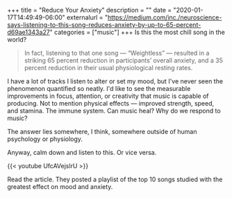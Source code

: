 +++
title = "Reduce Your Anxiety"
description = ""
date = "2020-01-17T14:49:49-06:00"
externalurl = "https://medium.com/inc./neuroscience-says-listening-to-this-song-reduces-anxiety-by-up-to-65-percent-d69ae1343a27"
categories = ["music"]
+++
Is this the most chill song in the world? 

> In fact, listening to that one song — “Weightless” — resulted in a striking 65 percent reduction in participants’ overall anxiety, and a 35 percent reduction in their usual physiological resting rates.

I have a lot of tracks I listen to alter or set my mood, but I've never seen the phenomenon quantified so neatly. I'd like to see the measurable improvements in focus, attention, or creativity that music is capable of producing. Not to mention physical effects — improved strength, speed, and stamina. The immune system. Can music heal? Why do we respond to music? 

The answer lies somewhere, I think, somewhere outside of human psychology or physiology. 

Anyway, calm down and listen to this. Or vice versa.

{{< youtube UfcAVejslrU >}}

Read the article. They posted a playlist of the top 10 songs studied with the greatest effect on mood and anxiety.